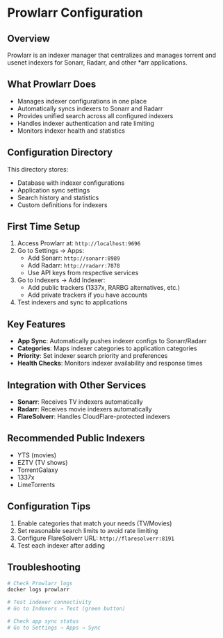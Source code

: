 # Prowlarr Configuration

## Overview
Prowlarr is an indexer manager that centralizes and manages torrent and usenet indexers for Sonarr, Radarr, and other *arr applications.

## What Prowlarr Does
- Manages indexer configurations in one place
- Automatically syncs indexers to Sonarr and Radarr
- Provides unified search across all configured indexers
- Handles indexer authentication and rate limiting
- Monitors indexer health and statistics

## Configuration Directory
This directory stores:
- Database with indexer configurations
- Application sync settings
- Search history and statistics
- Custom definitions for indexers

## First Time Setup
1. Access Prowlarr at: `http://localhost:9696`
2. Go to Settings → Apps:
   - Add Sonarr: `http://sonarr:8989`
   - Add Radarr: `http://radarr:7878`
   - Use API keys from respective services
3. Go to Indexers → Add Indexer:
   - Add public trackers (1337x, RARBG alternatives, etc.)
   - Add private trackers if you have accounts
4. Test indexers and sync to applications

## Key Features
- **App Sync**: Automatically pushes indexer configs to Sonarr/Radarr
- **Categories**: Maps indexer categories to application categories
- **Priority**: Set indexer search priority and preferences
- **Health Checks**: Monitors indexer availability and response times

## Integration with Other Services
- **Sonarr**: Receives TV indexers automatically
- **Radarr**: Receives movie indexers automatically
- **FlareSolverr**: Handles CloudFlare-protected indexers

## Recommended Public Indexers
- YTS (movies)
- EZTV (TV shows)
- TorrentGalaxy
- 1337x
- LimeTorrents

## Configuration Tips
1. Enable categories that match your needs (TV/Movies)
2. Set reasonable search limits to avoid rate limiting
3. Configure FlareSolverr URL: `http://flaresolverr:8191`
4. Test each indexer after adding

## Troubleshooting
```bash
# Check Prowlarr logs
docker logs prowlarr

# Test indexer connectivity
# Go to Indexers → Test (green button)

# Check app sync status
# Go to Settings → Apps → Sync
```
